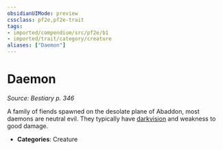 ```yaml
---
obsidianUIMode: preview
cssclass: pf2e,pf2e-trait
tags:
- imported/compendium/src/pf2e/b1
- imported/trait/category/creature
aliases: ["Daemon"]
---
```

# Daemon  
*Source: Bestiary p. 346*  

A family of fiends spawned on the desolate plane of Abaddon, most daemons are neutral evil. They typically have [darkvision](rules/abilities/darkvision.md) and weakness to good damage.

- **Categories**: Creature